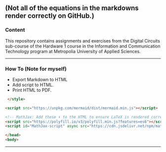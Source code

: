 ## (Not all of the equations in the markdowns render correctly on GitHub.)

### Content
This repository contains assignments and exercises from the Digital Circuits sub-course of the Hardware 1 course in the Information and Communication Technology program at Metropolia University of Applied Sciences. 
___
### How To (Note for myself)
 
 - Export Markdown to HTML
 - Add script to HTML.
 - Print HTML to PDF.



```html
 </style>

<script src="https://unpkg.com/mermaid/dist/mermaid.min.js"></script>

<!-- MathJax: Add these ⬇️ to the HTML to ensure LaTeX is rendered correctly. -->
<script src="https://polyfill.io/v3/polyfill.min.js?features=es6"></script>
<script id="MathJax-script" async src="https://cdn.jsdelivr.net/npm/mathjax@3/es5/tex-mml-chtml.js"></script>

</head>
<body>
```
___

